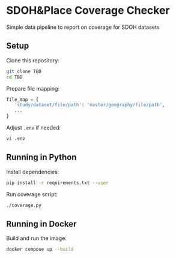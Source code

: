 # SDOH&Place Coverage Checker
Simple data pipeline to report on coverage for SDOH datasets

## Setup
Clone this repository:
```bash
git clone TBD
cd TBD
```

Prepare file mapping:
```python
file_map = {
   'study/dataset/file/path': 'master/geography/file/path',
   ...
}
```

Adjust `.env` if needed:
```bash
vi .env
```

## Running in Python
Install dependencies:
```bash
pip install -r requirements.txt --user
```

Run coverage script:
```bash
./coverage.py
```

## Running in Docker
Build and run the image:
```bash
docker compose up --build
```

